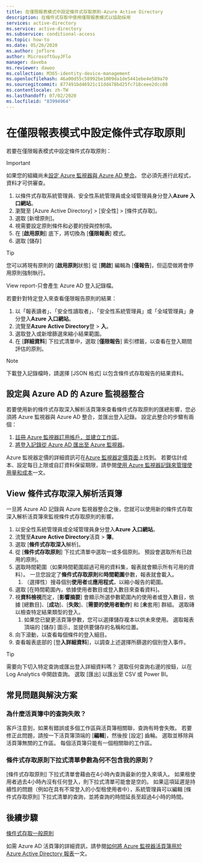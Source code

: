 ```yaml
---
title: 在僅限報表模式中設定條件式存取原則-Azure Active Directory
description: 在條件式存取中使用僅限報表模式以協助採用
services: active-directory
ms.service: active-directory
ms.subservice: conditional-access
ms.topic: how-to
ms.date: 05/26/2020
ms.author: joflore
author: MicrosoftGuyJFlo
manager: daveba
ms.reviewer: dawoo
ms.collection: M365-identity-device-management
ms.openlocfilehash: 46a00d55c58992be1009da1de5441ebe4e589a70
ms.sourcegitcommit: 877491bd46921c11dd478bd25fc718ceee2dcc08
ms.contentlocale: zh-TW
ms.lasthandoff: 07/02/2020
ms.locfileid: "83994964"
---
```

# <a name="configure-a-conditional-access-policy-in-report-only-mode"></a>在僅限報表模式中設定條件式存取原則

若要在僅限報表模式中設定條件式存取原則：

> [!IMPORTANT]
> 如果您的組織尚未[設定 Azure 監視器與 Azure AD 整合](#set-up-azure-monitor-integration-with-azure-ad)。 您必須先進行此程式，資料才可供審查。

1. 以條件式存取系統管理員、安全性系統管理員或全域管理員身分登入**Azure 入口網站**。
1. 瀏覽至 [Azure Active Directory] > [安全性] > [條件式存取]。
1. 選取 [新增原則]。
1. 視需要設定原則條件和必要的授與控制項。
1. 在 [**啟用原則**] 底下，將切換為 [**僅限報表**] 模式。
1. 選取 [儲存]

> [!TIP]
> 您可以將現有原則的 [**啟用原則**狀態] 從 [**開啟**] 編輯為 [**僅報告**]，但這麼做將會停用原則強制執行。 

View report-只會產生 Azure AD 登入記錄檔。

若要針對特定登入來查看僅限報告原則的結果：

1. 以「報表讀者」、「安全性讀取者」、「安全性系統管理員」或「全域管理員」身分登入**Azure 入口網站**。
1. 流覽至**Azure Active Directory**登  >  **入**。
1. 選取登入或新增篩選來縮小結果範圍。
1. 在 [**詳細資料**] 下拉式清單中，選取 [**僅限報告**] 索引標籤，以查看在登入期間評估的原則。

> [!NOTE]
> 下載登入記錄檔時，請選擇 [JSON 格式] 以包含條件式存取報告的結果資料。

## <a name="set-up-azure-monitor-integration-with-azure-ad"></a>設定與 Azure AD 的 Azure 監視器整合

若要使用新的條件式存取深入解析活頁簿來查看條件式存取原則的匯總影響，您必須將 Azure 監視器與 Azure AD 整合，並匯出登入記錄。 設定此整合的步驟有兩個： 

1. [註冊 Azure 監視器訂用帳戶，並建立工作區](/azure/azure-monitor/learn/quick-create-workspace)。
1. [將登入記錄從 Azure AD 匯出至 Azure 監視器](/azure/active-directory/reports-monitoring/howto-integrate-activity-logs-with-log-analytics)。

Azure 監視器定價的詳細資訊可在[Azure 監視器定價頁面](https://azure.microsoft.com/pricing/details/monitor/)上找到。 若要估計成本、設定每日上限或自訂資料保留期限，請參閱[使用 Azure 監視器記錄來管理使用量和成本](../../azure-monitor/platform/manage-cost-storage.md#estimating-the-costs-to-manage-your-environment)一文。

## <a name="view-conditional-access-insights-workbook"></a>View 條件式存取深入解析活頁簿

一旦將 Azure AD 記錄與 Azure 監視器整合之後，您就可以使用新的條件式存取深入解析活頁簿來監視條件式存取原則的影響。

1. 以安全性系統管理員或全域管理員身分登入**Azure 入口網站**。
1. 流覽至**Azure Active Directory**活頁  >  **簿**。
1. 選取 [**條件式存取深入**解析]。
1. 從 [**條件式存取原則**] 下拉式清單中選取一或多個原則。 預設會選取所有已啟用的原則。
1. 選取時間範圍（如果時間範圍超過可用的資料集，報表就會顯示所有可用的資料）。 一旦您設定了**條件式存取原則**和**時間範圍**參數，報表就會載入。
   1. （選擇性）搜尋個別**使用者**或**應用程式**，以縮小報告的範圍。
1. 選取 [在時間範圍內，依據使用者數目或登入數目來查看資料]。
1. 視**資料檢視**而定，[**影響摘要**] 會顯示所選參數範圍內的使用者或登入數目，依據 [總數目]、[**成功**]、[**失敗**]、[**需要的使用者動作**] 和 [**未**套用] 群組。 選取磚以檢查特定結果類型的登入。 
   1. 如果您已變更活頁簿參數，您可以選擇儲存複本以供未來使用。 選取報表頂端的 [儲存] 圖示，並提供要儲存的名稱和位置。
1. 向下滾動，以查看每個條件的登入細目。
1. 查看報表底部的 [登**入詳細資料**]，以調查上述選擇所篩選的個別登入事件。

> [!TIP] 
> 需要向下切入特定查詢或匯出登入詳細資料嗎？ 選取任何查詢右邊的按鈕，以在 Log Analytics 中開啟查詢。 選取 [匯出] 以匯出至 CSV 或 Power BI。

## <a name="common-problems-and-solutions"></a>常見問題與解決方案

### <a name="why-are-the-queries-in-the-workbook-failing"></a>為什麼活頁簿中的查詢失敗？

客戶注意到，如果有錯誤或多個工作區與活頁簿相關聯，查詢有時會失敗。 若要修正此問題，請按一下活頁簿頂端的 [**編輯**]，然後按 [設定] 齒輪。 選取並移除與活頁簿無關的工作區。 每個活頁簿只能有一個相關聯的工作區。

### <a name="why-doesnt-the-conditional-access-policies-dropdown-parameter-contain-my-policies"></a>條件式存取原則下拉式清單參數為何不包含我的原則？

[條件式存取原則] 下拉式清單會藉由在4小時內查詢最新的登入來填入。 如果租使用者過去4小時內沒有任何登入，則下拉式清單可能會是空的。 如果這項延遲是持續性的問題（例如在具有不常登入的小型租使用者中），系統管理員可以編輯 [條件式存取原則] 下拉式清單的查詢，並將查詢的時間延長至超過4小時的時間。

## <a name="next-steps"></a>後續步驟

[條件式存取一般原則](concept-conditional-access-policy-common.md)

如需 Azure AD 活頁簿的詳細資訊，請參閱[如何將 Azure 監視器活頁簿用於 Azure Active Directory 報表](../reports-monitoring/howto-use-azure-monitor-workbooks.md)一文。
